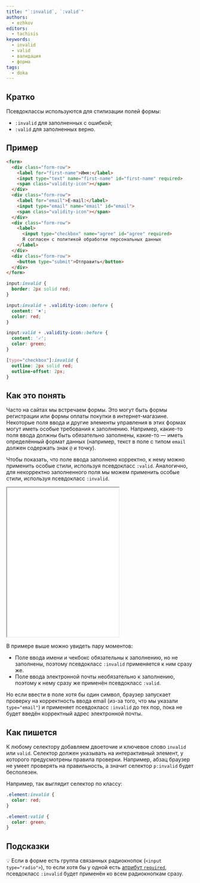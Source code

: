 ```yaml
---
title: "`:invalid`, `:valid`"
authors:
  - ezhkov
editors:
  - tachisis
keywords:
  - invalid
  - valid
  - валидация
  - форма
tags:
  - doka
---
```


## Кратко

Псевдоклассы используются для стилизации полей формы:

- `:invalid` для заполненных с ошибкой;
- `:valid` для заполненных верно.

## Пример

```html
<form>
  <div class="form-row">
    <label for="first-name">Имя:</label>
    <input type="text" name="first-name" id="first-name" required>
    <span class="validity-icon"></span>
  </div>
  <div class="form-row">
    <label for="email">E-mail:</label>
    <input type="email" name="email" id="email">
    <span class="validity-icon"></span>
  </div>
  <div class="form-row">
    <label>
      <input type="checkbox" name="agree" id="agree" required>
      Я согласен с политикой обработки персональных данных
    </label>
  </div>
  <div class="form-row">
    <button type="submit">Отправить</button>
  </div>
</form>
```

```css
input:invalid {
  border: 2px solid red;
}

input:invalid + .validity-icon::before {
  content: '✖';
  color: red;
}

input:valid + .validity-icon::before {
  content: '✓';
  color: green;
}

[type="checkbox"]:invalid {
  outline: 2px solid red;
  outline-offset: 2px;
}
```

## Как это понять

Часто на сайтах мы встречаем формы. Это могут быть формы регистрации или формы оплаты покупки в интернет-магазине. Некоторые поля ввода и другие элементы управления в этих формах могут иметь особые требования к заполнению. Например, какие-то поля ввода должны быть обязательно заполнены, какие-то — иметь определённый формат данных (например, текст в поле с типом `email` должен содержать знак `@` и точку).

Чтобы показать, что поле ввода заполнено корректно, к нему можно применить особые стили, используя псевдокласс `:valid`. Аналогично, для некорректно заполненного поля мы можем применить особые стили, используя псевдокласс `:invalid`.

<iframe title="Стилизация элементов формы" src="demos/form-inputs/" height="400"></iframe>

В примере выше можно увидеть пару моментов:

- Поле ввода имени и чекбокс обязательны к заполнению, но не заполнены, поэтому псевдокласс `:invalid` применяется к ним сразу же.
- Поле ввода электронной почты необязательно к заполнению, поэтому к нему сразу же применён псевдокласс `:valid`.

Но если ввести в поле хотя бы один символ, браузер запускает проверку на корректность ввода email (из-за того, что мы указали `type="email"`) и применяет псевдокласс `:invalid` до тех пор, пока не будет введён корректный адрес электронной почты.

## Как пишется

К любому селектору добавляем двоеточие и ключевое слово `invalid` или `valid`. Селектор должен указывать на интерактивный элемент, у которого предусмотрены правила проверки. Например, абзац браузер не умеет проверять на правильность, а значит селектор `p:invalid` будет бесполезен.

Например, так выглядит селектор по классу:

```css
.element:invalid {
  color: red;
}

.element:valid {
  color: green;
}
```

## Подсказки

💡 Если в форме есть группа связанных радиокнопок (`<input type="radio">`), то если хотя бы у одной есть [атрибут `required`](/html/form/#atributy), псевдокласс `:invalid` будет применён ко всем радиокнопкам сразу.
